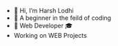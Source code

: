 - 👋 Hi, I’m Harsh Lodhi
- 👀 A beginner in the feild of coding 
- 🌱 Web Developer 🎓
- Working on WEB Projects

<!---
hlodhi01/hlodhi01 is a ✨ special ✨ repository because its `README.md` (this file) appears on your GitHub profile.
You can click the Preview link to take a look at your changes.
--->
